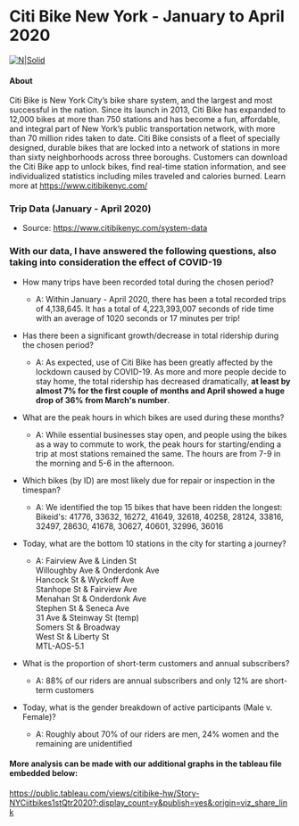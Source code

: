 # Citi Bike New York - January to April 2020

[![N|Solid](https://s3.amazonaws.com/mot-marketing-whitelabel-prod/nyc/CitiBike_Logo_p.svg)](https://nodesource.com/products/nsolid)

#### About

Citi Bike is New York City’s bike share system, and the largest and most successful in the nation. Since its launch in 2013, Citi Bike has expanded to 12,000 bikes at more than 750 stations and has become a fun, affordable, and integral part of New York’s public transportation network, with more than 70 million rides taken to date. Citi Bike consists of a fleet of specially designed, durable bikes that are locked into a network of stations in more than sixty neighborhoods across three boroughs. Customers can download the Citi Bike app to unlock bikes, find real-time station information, and see individualized statistics including miles traveled and calories burned. 
Learn more at https://www.citibikenyc.com/


### Trip Data (January - April 2020)

  - Source: https://www.citibikenyc.com/system-data


### With our data, I have answered the following questions, also taking into consideration the effect of COVID-19

- How many trips have been recorded total during the chosen period?
    - A: Within January - April 2020, there has been a total recorded trips of 4,138,645.
         It has a total of 4,223,393,007 seconds of ride time with an average of 1020 seconds or 17 minutes per trip!  

- Has there been a significant growth/decrease in total ridership during the chosen period?
    - A: As expected, use of Citi Bike has been greatly affected by the lockdown caused by COVID-19. As more and more people decide to stay home, the total ridership has decreased dramatically, **at least by almost 7% for the first couple of months and April showed a huge drop of 36% from March's number**.

 - What are the peak hours in which bikes are used during these months?
     - A: While essential businesses stay open, and people using the bikes as a way to commute to work, the peak hours for starting/ending a trip at most stations remained the same. The hours are from 7-9 in the morning and 5-6 in the afternoon. 
     
 - Which bikes (by ID) are most likely due for repair or inspection in the timespan?
     - A: We identified the top 15 bikes that have been ridden the longest:
          Bikeid's: 41776, 33632, 16272, 41649, 32618, 40258, 28124, 33816, 32497, 28630, 41678, 30627, 40601, 32996, 36016

 - Today, what are the bottom 10 stations in the city for starting a journey?
     - A:
        Fairview Ave & Linden St  
        Willoughby Ave & Onderdonk Ave  
        Hancock St & Wyckoff Ave  
        Stanhope St & Fairview Ave  
        Menahan St & Onderdonk Ave  
        Stephen St & Seneca Ave  
        31 Ave & Steinway St (temp)  
        Somers St & Broadway  
        West St & Liberty St  
        MTL-AOS-5.1

 - What is the proportion of short-term customers and annual subscribers?
    - A: 88% of our riders are annual subscribers and only 12% are short-term customers
    
 - Today, what is the gender breakdown of active participants (Male v. Female)?
    - A: Roughly about 70% of our riders are men, 24% women and the remaining are unidentified
      
      
#### More analysis can be made with our additional graphs in the tableau file embedded below:
https://public.tableau.com/views/citibike-hw/Story-NYCiitbikes1stQtr2020?:display_count=y&publish=yes&:origin=viz_share_link
      
 



